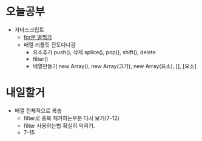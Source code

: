 # 오늘공부
* 자바스크립트
  * [for문 별찍기](star.js)
  * 배열 리플릿 진도다나감
    * 요소추가 push(), 삭제 splice(), pop(), shift(), delete
    * filter()
    * 배열만들기 new Array(), new Array(크기), new Array(요소), [], [요소]

# 내일할거
* 배열 전체적으로 복습
  * filter로 중복 제거하는부분 다시 보기(7-12)
  * filter 사용하는법 확실히 익히기. 
  * 7-15
